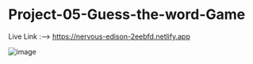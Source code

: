 # Project-05-Guess-the-word-Game

Live Link :--> https://nervous-edison-2eebfd.netlify.app

![image](https://github.com/kashif1372/Project-05-Guess-the-word-Game/assets/67710001/cc266bf9-d70f-4ac5-bad8-995bc80d0e1c)

